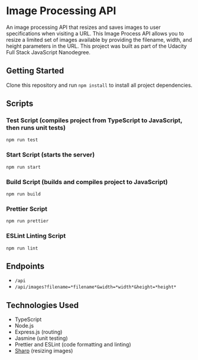 # Image Processing API
An image processing API that resizes and saves images to user specifications when visiting a URL. This Image Process API allows you to resize a limited set of images available by providing the filename, width, and height parameters in the URL. This project was built as part of the Udacity Full Stack JavaScript Nanodegree.

## Getting Started
Clone this repository and run `npm install` to install all project dependencies.

## Scripts
### Test Script (compiles project from TypeScript to JavaScript, then runs unit tests)
`npm run test`
### Start Script (starts the server)
`npm run start`
### Build Script (builds and compiles project to JavaScript)
`npm run build`
### Prettier Script
`npm run prettier`
### ESLint Linting Script
`npm run lint`

## Endpoints
- `/api`
- `/api/images?filename=*filename*&width=*width*&height=*height*`

## Technologies Used
- TypeScript
- Node.js
- Express.js (routing)
- Jasmine (unit testing)
- Prettier and ESLint (code formatting and linting)
- [Sharp](https://www.npmjs.com/package/sharp) (resizing images)